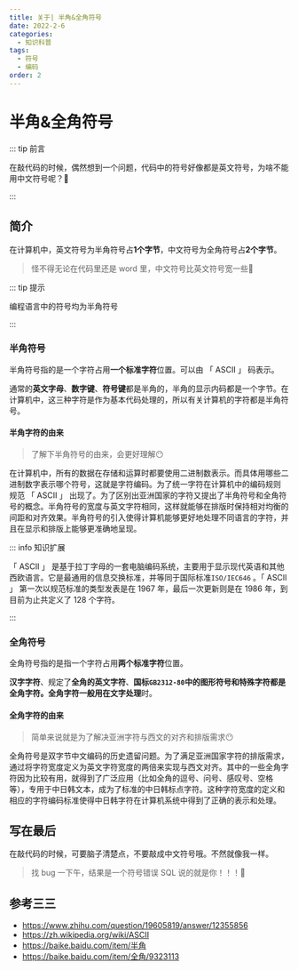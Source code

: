 ```yaml
---
title: 关于| 半角&全角符号
date: 2022-2-6
categories: 
  - 知识科普
tags: 
  - 符号
  - 编码
order: 2
---
```


# 半角&全角符号

::: tip 前言 

在敲代码的时候，偶然想到一个问题，代码中的符号好像都是英文符号，为啥不能用中文符号呢？🤔

:::



## 简介

在计算机中，英文符号为半角符号占**1个字节**，中文符号为全角符号占**2个字节**。

> 怪不得无论在代码里还是 word 里，中文符号比英文符号宽一些🧐

::: tip 提示

编程语言中的符号均为半角符号

:::

### 半角符号

半角符号指的是一个字符占用**一个标准字符**位置。可以由 「 ASCII 」 码表示。

通常的**英文字母**、**数字键**、**符号键**都是半角的，半角的显示内码都是一个字节。在计算机中，这三种字符是作为基本代码处理的，所以有关计算机的字符都是半角符号。

#### 半角字符的由来

> 了解下半角符号的由来，会更好理解😶

在计算机中，所有的数据在存储和运算时都要使用二进制数表示。而具体用哪些二进制数字表示哪个符号，这就是字符编码。为了统一字符在计算机中的编码规则 规范 「 ASCII 」 出现了。为了区别出亚洲国家的字符又提出了半角符号和全角符号的概念。半角符号的宽度与英文字符相同，这样就能够在排版时保持相对均衡的间距和对齐效果。半角符号的引入使得计算机能够更好地处理不同语言的字符，并且在显示和排版上能够更准确地呈现。



::: info 知识扩展

「 ASCII 」 是基于拉丁字母的一套电脑编码系统，主要用于显示现代英语和其他西欧语言。它是最通用的信息交换标准，并等同于国际标准`ISO/IEC646` 。「 ASCII 」 第一次以规范标准的类型发表是在 1967 年，最后一次更新则是在 1986 年，到目前为止共定义了 128 个字符。

:::



### 全角符号

全角符号指的是指一个字符占用**两个标准字符**位置。

**汉字字符**、规定了**全角的英文字符**、**国标`GB2312-80`**中的图形符号和特殊字符都是全角字符。全角字符一般用在**文字处理**时。

#### 全角字符的由来

> 简单来说就是为了解决亚洲字符与西文的对齐和排版需求😶

全角符号是双字节中文编码的历史遗留问题。为了满足亚洲国家字符的排版需求，通过将字符宽度定义为英文字符宽度的两倍来实现与西文对齐。其中的一些全角字符因为比较有用，就得到了广泛应用（比如全角的逗号、问号、感叹号、空格等），专用于中日韩文本，成为了标准的中日韩标点字符。这种字符宽度的定义和相应的字符编码标准使得中日韩字符在计算机系统中得到了正确的表示和处理。



## 写在最后

在敲代码的时候，可要脑子清楚点，不要敲成中文符号哦。不然就像我一样。

> 找 bug 一下午，结果是一个符号错误
>SQL 说的就是你！！！😤



## 参考三三

- https://www.zhihu.com/question/19605819/answer/12355856
- https://zh.wikipedia.org/wiki/ASCII
- https://baike.baidu.com/item/半角
- https://baike.baidu.com/item/全角/9323113

